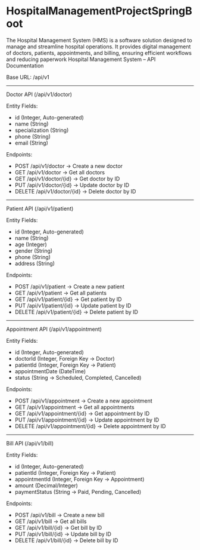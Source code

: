 # HospitalManagementProjectSpringBoot
The Hospital Management System (HMS) is a software solution designed to manage and streamline hospital operations. It provides digital management of doctors, patients, appointments, and billing, ensuring efficient workflows and reducing paperwork
Hospital Management System – API Documentation

Base URL:
/api/v1

---------------------------------------------------
Doctor API (/api/v1/doctor)

Entity Fields:
- id (Integer, Auto-generated)
- name (String)
- specialization (String)
- phone (String)
- email (String)

Endpoints:
- POST /api/v1/doctor → Create a new doctor
- GET /api/v1/doctor → Get all doctors
- GET /api/v1/doctor/{id} → Get doctor by ID
- PUT /api/v1/doctor/{id} → Update doctor by ID
- DELETE /api/v1/doctor/{id} → Delete doctor by ID

---------------------------------------------------
Patient API (/api/v1/patient)

Entity Fields:
- id (Integer, Auto-generated)
- name (String)
- age (Integer)
- gender (String)
- phone (String)
- address (String)

Endpoints:
- POST /api/v1/patient → Create a new patient
- GET /api/v1/patient → Get all patients
- GET /api/v1/patient/{id} → Get patient by ID
- PUT /api/v1/patient/{id} → Update patient by ID
- DELETE /api/v1/patient/{id} → Delete patient by ID

---------------------------------------------------
Appointment API (/api/v1/appointment)

Entity Fields:
- id (Integer, Auto-generated)
- doctorId (Integer, Foreign Key → Doctor)
- patientId (Integer, Foreign Key → Patient)
- appointmentDate (DateTime)
- status (String → Scheduled, Completed, Cancelled)

Endpoints:
- POST /api/v1/appointment → Create a new appointment
- GET /api/v1/appointment → Get all appointments
- GET /api/v1/appointment/{id} → Get appointment by ID
- PUT /api/v1/appointment/{id} → Update appointment by ID
- DELETE /api/v1/appointment/{id} → Delete appointment by ID

---------------------------------------------------
Bill API (/api/v1/bill)

Entity Fields:
- id (Integer, Auto-generated)
- patientId (Integer, Foreign Key → Patient)
- appointmentId (Integer, Foreign Key → Appointment)
- amount (Decimal/Integer)
- paymentStatus (String → Paid, Pending, Cancelled)

Endpoints:
- POST /api/v1/bill → Create a new bill
- GET /api/v1/bill → Get all bills
- GET /api/v1/bill/{id} → Get bill by ID
- PUT /api/v1/bill/{id} → Update bill by ID
- DELETE /api/v1/bill/{id} → Delete bill by ID
